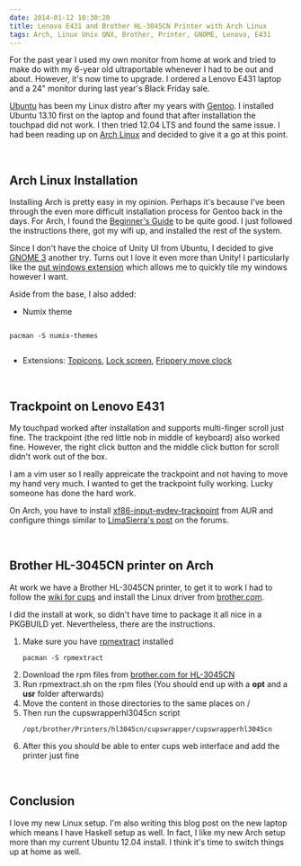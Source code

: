 ```yaml
---
date: 2014-01-12 10:30:20
title: Lenovo E431 and Brother HL-3045CN Printer with Arch Linux
tags: Arch, Linux Unix QNX, Brother, Printer, GNOME, Lenovo, E431
---
```

For the past year I used my own monitor from home at work and tried to make
do with my 6-year old ultraportable whenever I had to be out and about. However,
it's now time to upgrade. I ordered a Lenovo E431 laptop and a 24" monitor
during last year's Black Friday sale.

[Ubuntu][4] has been my Linux distro after my years with [Gentoo][3]. I
installed Ubuntu 13.10 first on the laptop and found that after installation the
touchpad did not work. I then tried 12.04 LTS and found the same issue. I had
been reading up on [Arch Linux][2] and decided to give it a go at this point.

<br>

## **Arch Linux Installation**

Installing Arch is pretty easy in my opinion. Perhaps it's because I've been
through the even more difficult installation process for Gentoo back in the
days. For Arch, I found the [Beginner's Guide][5] to be quite good. I just
followed the instructions there, got my wifi up, and installed the rest of the
system.

Since I don't have the choice of Unity UI from Ubuntu, I decided to give [GNOME
3][6] another try. Turns out I love it even more than Unity! I particularly like
the [put windows extension][7] which allows me to quickly tile my windows
however I want.

Aside from the base, I also added:

- Numix theme

<pre><code class="html">
pacman -S numix-themes

</code></pre>

- Extensions: [Topicons][10], [Lock screen][9], [Frippery move clock][8]

<br>

## **Trackpoint on Lenovo E431**

My touchpad worked after installation and supports multi-finger scroll just
fine. The trackpoint (the red little nob in middle of keyboard) also worked
fine. However, the right click button and the middle click button for scroll
didn't work out of the box.

I am a vim user so I really appreicate the trackpoint and not having to move my
hand very much. I wanted to get the trackpoint fully working. Lucky someone has
done the hard work.

On Arch, you have to install [xf86-input-evdev-trackpoint][11] from AUR and
configure things similar to [LimaSierra's post][12] on the forums.

<br>

## **Brother HL-3045CN printer on Arch**

At work we have a Brother HL-3045CN printer, to get it to work I had to follow
the [wiki for cups][13] and install the Linux driver from [brother.com][1].

I did the install at work, so didn't have time to package it all nice in a
PKGBUILD yet. Nevertheless, there are the instructions.

1. Make sure you have [rpmextract][14] installed
   <pre><code class="html">pacman -S rpmextract</code></pre>
1. Download the rpm files from [brother.com for HL-3045CN][1]
1. Run rpmextract.sh on the rpm files
   (You should end up with a **opt** and a **usr** folder afterwards)
1. Move the content in those directories to the same places on /
1. Then run the cupswrapperhl3045cn script
   <pre><code class="html">/opt/brother/Printers/hl3045cn/cupswrapper/cupswrapperhl3045cn</code></pre>
1. After this you should be able to enter cups web interface and add the printer
   just fine

<br>

## **Conclusion**

I love my new Linux setup. I'm also writing this blog post on the new laptop
which means I have Haskell setup as well. In fact, I like my new Arch setup more
than my current Ubuntu 12.04 install. I think it's time to switch things up at
home as well.

  [1]: http://welcome.solutions.brother.com/bsc/public_s/id/linux/en/download_prn.html
  [2]: https://www.archlinux.org
  [3]: http://www.gentoo.org
  [4]: http://www.ubuntu.com
  [5]: https://wiki.archlinux.org/index.php/Beginners%27_Guide
  [6]: https://www.gnome.org
  [7]: https://extensions.gnome.org/extension/39/put-windows/
  [8]: https://extensions.gnome.org/extension/2/move-clock/
  [9]: https://extensions.gnome.org/extension/83/lock-screen/
  [10]: https://extensions.gnome.org/extension/495/topicons/
  [11]: https://aur.archlinux.org/packages/xf86-input-evdev-trackpoint/
  [12]: https://bbs.archlinux.org/viewtopic.php?pid=1359488#p1359488
  [13]: https://wiki.archlinux.org/index.php/Cups
  [14]: https://www.archlinux.org/packages/extra/any/rpmextract/
  [15]: https://aur.archlinux.org/packages/haskell-platform/
